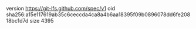 version https://git-lfs.github.com/spec/v1
oid sha256:a15e117619ab35c6ceccda4ca8a4b6aa18395f09b0896078dd6fe20818bc1d7d
size 4395
